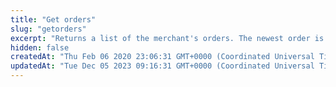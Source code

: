 ```yaml
---
title: "Get orders"
slug: "getorders"
excerpt: "Returns a list of the merchant's orders. The newest order is first in the list."
hidden: false
createdAt: "Thu Feb 06 2020 23:06:31 GMT+0000 (Coordinated Universal Time)"
updatedAt: "Tue Dec 05 2023 09:16:31 GMT+0000 (Coordinated Universal Time)"
---
```

